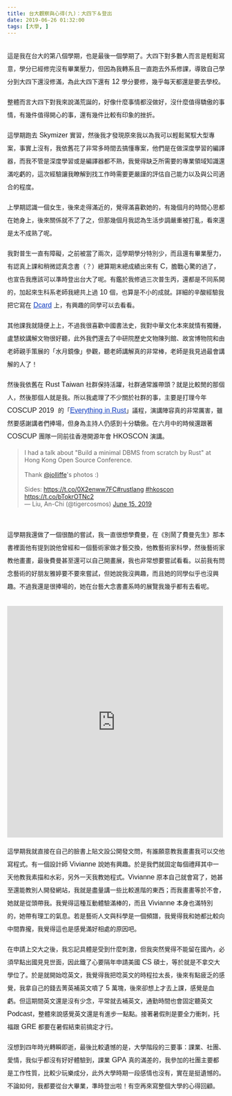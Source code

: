 ```yaml
---
title: 台大觀察與心得(九)：大四下＆登出
date: 2019-06-26 01:32:00
tags: [大學, ]
---
```


<style type="text/css">
p.p1 {margin: 5px 0.0px 0.0px 0.0px; line-height: 38.0px; font: 16.0px 'PingFang TC'; color: #000000; -webkit-text-stroke: #000000}
p.p2 {margin: 0.0px 0.0px 0.0px 0.0px; line-height: 20.0px; font: 12.0px Times; color: #000000; -webkit-text-stroke: #000000; min-height: 14.0px}
span.s1 {font-kerning: none;line-height: 30.0px; }
span.s2 {font: 16.0px Arial; font-kerning: none}
span.s3 {text-decoration: underline ; font-kerning: none; color: #103cc0; -webkit-text-stroke: 0px #103cc0}
span.s4 {font: 16.0px Arial; text-decoration: underline ; font-kerning: none; color: #103cc0; -webkit-text-stroke: 0px #103cc0}
</style>

<br>
<div class="p1">
<div class="p1">
<span class="s1">&#x9019;&#x662F;&#x6211;&#x5728;&#x53F0;&#x5927;&#x7684;&#x7B2C;&#x516B;&#x500B;&#x5B78;&#x671F;&#xFF0C;&#x4E5F;&#x662F;&#x6700;&#x5F8C;&#x4E00;&#x500B;&#x5B78;&#x671F;&#x4E86;&#x3002;&#x5927;&#x56DB;&#x4E0B;&#x5C0D;&#x591A;&#x6578;&#x4EBA;&#x800C;&#x8A00;&#x662F;&#x8F15;&#x9B06;&#x5BEB;&#x610F;&#xFF0C;&#x5B78;&#x5206;&#x5DF2;&#x7D93;&#x4FEE;&#x5B8C;&#x6C92;&#x6709;&#x7562;&#x696D;&#x58D3;&#x529B;&#xFF0C;&#x4F46;&#x56E0;&#x70BA;&#x6211;&#x8F49;&#x7CFB;&#x4E14;&#x4E00;&#x76F4;&#x8DD1;&#x53BB;&#x5916;&#x7CFB;&#x4FEE;&#x8AB2;&#xFF0C;&#x5C0E;&#x81F4;&#x81EA;&#x5DF1;&#x5B78;&#x5206;&#x5230;&#x5927;&#x56DB;&#x4E0B;&#x9084;&#x6C92;&#x4FEE;&#x6EFF;&#xFF0C;&#x70BA;&#x6B64;&#x5927;&#x56DB;&#x4E0B;&#x9084;&#x6709;</span><span class="s2"> 12 </span><span class="s1">&#x5B78;&#x5206;&#x8981;&#x4FEE;&#xFF0C;&#x5E7E;&#x4E4E;&#x6BCF;&#x5929;&#x90FD;&#x9084;&#x662F;&#x8981;&#x53BB;&#x5B78;&#x6821;&#x3002;</span></div>
</div>
<div class="p2">
<span class="s1"></span><br></div>
<div class="p1">
<span class="s1">&#x6574;&#x9AD4;&#x800C;&#x8A00;&#x5927;&#x56DB;&#x4E0B;&#x5C0D;&#x6211;&#x4F86;&#x8AAA;&#x6EFF;&#x8352;&#x8A95;&#x7684;&#xFF0C;&#x597D;&#x50CF;&#x4EC0;&#x9EBC;&#x4E8B;&#x60C5;&#x90FD;&#x6C92;&#x505A;&#x597D;&#xFF0C;&#x6C92;&#x4EC0;&#x9EBC;&#x503C;&#x5F97;&#x9A55;&#x50B2;&#x7684;&#x4E8B;&#x60C5;&#xFF0C;&#x6709;&#x5E7E;&#x4EF6;&#x503C;&#x5F97;&#x958B;&#x5FC3;&#x7684;&#x4E8B;&#xFF0C;&#x9084;&#x6709;&#x5E7E;&#x4EF6;&#x6BD4;&#x8F03;&#x6709;&#x5370;&#x8C61;&#x7684;&#x632B;&#x6298;&#x3002;</span><br>
<!-- more --> 
<a name="more"></a></div>
<div class="p2">
<span class="s1"></span><br></div>
<div class="p1">
<span class="s1">&#x9019;&#x5B78;&#x671F;&#x8DD1;&#x53BB;</span><span class="s2"> Skymizer </span><span class="s1">&#x5BE6;&#x7FD2;&#xFF0C;&#x7136;&#x5F8C;&#x6211;&#x624D;&#x767C;&#x73FE;&#x539F;&#x4F86;&#x6211;&#x4EE5;&#x70BA;&#x6211;&#x53EF;&#x4EE5;&#x8F15;&#x9B06;&#x99D5;&#x99AD;&#x5927;&#x578B;&#x5C08;&#x6848;&#xFF0C;&#x4E8B;&#x5BE6;&#x4E0A;&#x6C92;&#x6709;&#xFF0C;&#x6211;&#x4F9D;&#x820A;&#x82B1;&#x4E86;&#x975E;&#x5E38;&#x591A;&#x6642;&#x9593;&#x53BB;&#x641E;&#x61C2;&#x5C08;&#x6848;&#xFF0C;&#x4ED6;&#x5011;&#x662F;&#x5728;&#x505A;&#x6DF1;&#x5EA6;&#x5B78;&#x7FD2;&#x7684;&#x7DE8;&#x8B6F;&#x5668;&#xFF0C;&#x800C;&#x6211;&#x4E0D;&#x7BA1;&#x662F;&#x6DF1;&#x5EA6;&#x5B78;&#x7FD2;&#x6216;&#x662F;&#x7DE8;&#x8B6F;&#x5668;&#x90FD;&#x4E0D;&#x719F;&#xFF0C;&#x6211;&#x89BA;&#x5F97;&#x7F3A;&#x4E4F;&#x6240;&#x9700;&#x8981;&#x7684;&#x5C08;&#x696D;&#x9818;&#x57DF;&#x77E5;&#x8B58;&#x9084;&#x6EFF;&#x5403;&#x8667;&#x7684;&#xFF0C;&#x9019;&#x6B21;&#x7D93;&#x9A57;&#x8B93;&#x6211;&#x77AD;&#x89E3;&#x5230;&#x627E;&#x5DE5;&#x4F5C;&#x6642;&#x9700;&#x8981;&#x66F4;&#x56B4;&#x8B39;&#x7684;&#x8A55;&#x4F30;&#x81EA;&#x5DF1;&#x80FD;&#x529B;&#x4EE5;&#x53CA;&#x8207;&#x516C;&#x53F8;&#x9069;&#x5408;&#x7684;&#x7A0B;&#x5EA6;&#x3002;</span></div>
<div class="p2">
<span class="s1"></span><br></div>
<div class="p1">
<span class="s1">&#x4E0A;&#x5B78;&#x671F;&#x8A8D;&#x8B58;&#x4E00;&#x500B;&#x5973;&#x751F;&#xFF0C;&#x5F8C;&#x4F86;&#x8D70;&#x5F97;&#x6EFF;&#x8FD1;&#x7684;&#xFF0C;&#x89BA;&#x5F97;&#x6EFF;&#x559C;&#x6B61;&#x5979;&#x7684;&#xFF0C;&#x6709;&#x5E7E;&#x500B;&#x6708;&#x7684;&#x6642;&#x9593;&#x5FC3;&#x601D;&#x90FD;&#x5728;&#x5979;&#x8EAB;&#x4E0A;&#xFF0C;&#x5F8C;&#x4F86;&#x95DC;&#x4FC2;&#x5C31;&#x4E0D;&#x4E86;&#x4E86;&#x4E4B;&#xFF0C;&#x4F46;&#x90A3;&#x5E7E;&#x500B;&#x6708;&#x6211;&#x8A8D;&#x70BA;&#x751F;&#x6D3B;&#x6B65;&#x8ABF;&#x56B4;&#x91CD;&#x88AB;&#x6253;&#x4E82;&#xFF0C;&#x770B;&#x4F86;&#x9084;&#x662F;&#x592A;&#x4E0D;&#x6210;&#x719F;&#x4E86;&#x5462;&#x3002;</span></div>
<div class="p2">
<span class="s1"></span><br></div>
<div class="p1">
<span class="s1">&#x6211;&#x5C0D;&#x666E;&#x751F;&#x4E00;&#x76F4;&#x6709;&#x969C;&#x7919;&#xFF0C;&#x4E4B;&#x524D;&#x88AB;&#x7576;&#x4E86;&#x5169;&#x6B21;&#xFF0C;&#x9019;&#x5B78;&#x671F;&#x5B78;&#x5206;&#x7279;&#x5225;&#x5C11;&#xFF0C;&#x800C;&#x4E14;&#x9084;&#x6709;&#x7562;&#x696D;&#x58D3;&#x529B;&#xFF0C;&#x6709;&#x8A8D;&#x771F;&#x4E0A;&#x8AB2;&#x548C;&#x7A0D;&#x5FAE;&#x8A8D;&#x771F;&#x5FF5;&#x66F8;&#xFF08;&#xFF1F;&#xFF09;&#x7E3D;&#x7B97;&#x671F;&#x672B;&#x7E3D;&#x6210;&#x7E3E;&#x51FA;&#x4F86;&#x6709;</span><span class="s2"> C</span><span class="s1">&#xFF0C;&#x81BD;&#x6230;&#x5FC3;&#x9A5A;&#x7684;&#x904E;&#x4E86;&#xFF0C;&#x4E5F;&#x5BA3;&#x544A;&#x6211;&#x61C9;&#x8A72;&#x53EF;&#x4EE5;&#x6E96;&#x6642;&#x767B;&#x51FA;&#x53F0;&#x5927;&#x4E86;&#x5462;&#x3002;&#x6709;&#x9451;&#x65BC;&#x6211;&#x4FEE;&#x904E;&#x4E09;&#x6B21;&#x666E;&#x751F;&#x4E19;&#xFF0C;&#x9084;&#x90FD;&#x662F;&#x4E0D;&#x540C;&#x7CFB;&#x958B;&#x7684;&#xFF0C;&#x52A0;&#x8D77;&#x4F86;&#x751F;&#x79D1;&#x7CFB;&#x8001;&#x5E2B;&#x6211;&#x7E3D;&#x5171;&#x4E0A;&#x904E;</span><span class="s2"> 10 </span><span class="s1">&#x500B;&#xFF0C;&#x4E5F;&#x7B97;&#x662F;&#x4E0D;&#x5C0F;&#x7684;&#x6210;&#x5C31;&#x3002;&#x8A73;&#x7D30;&#x7684;&#x8F9B;&#x9178;&#x7D93;&#x9A57;&#x6211;&#x628A;&#x5B83;&#x5BEB;&#x5728;</span><span class="s2"> <a href="https://www.dcard.tw/f/course/p/231572963-%EF%BC%83%E5%8F%B0%E5%A4%A7-%EF%BC%83%E6%99%AE%E7%94%9F%E4%B8%99-%E4%B8%89%E9%96%80%E6%99%AE%E7%94%9F%E4%B8%99%E8%AA%B2%E7%A8%8B%E8%A9%95%E5%83%B9%EF%BC%9A106-1-%E7%94%9F%E5%B7%A5%E7%B3%BB%E3%80%81107-1-%E8%97%A5%E5%AD%B8%E7%B3%BB%E3%80%81107-2-%E7%89%A9%E6%B2%BB%E8%81%B7%E6%B2%BB%E7%B3%BB"><span class="s3">Dcard</span></a> </span><span class="s1">&#x4E0A;&#xFF0C;&#x6709;&#x8208;&#x8DA3;&#x7684;&#x540C;&#x5B78;&#x53EF;&#x4EE5;&#x53BB;&#x770B;&#x770B;&#x3002;</span></div>
<div class="p2">
<span class="s1"></span><br></div>
<div class="p1">
<span class="s1">&#x5176;&#x4ED6;&#x8AB2;&#x6211;&#x5C31;&#x96A8;&#x4FBF;&#x4E0A;&#x4E0A;&#xFF0C;&#x4E0D;&#x904E;&#x6211;&#x5F88;&#x559C;&#x6B61;&#x4E2D;&#x570B;&#x66F8;&#x6CD5;&#x53F2;&#xFF0C;&#x6211;&#x5C0D;&#x4E2D;&#x83EF;&#x6587;&#x5316;&#x672C;&#x4F86;&#x5C31;&#x60C5;&#x6709;&#x7368;&#x937E;&#xFF0C;&#x76E7;&#x6167;&#x7D0B;&#x8B1B;&#x89E3;&#x6587;&#x7269;&#x5F88;&#x597D;&#x807D;&#xFF0C;&#x6B64;&#x5916;&#x6211;&#x5011;&#x9084;&#x53BB;&#x4E86;&#x4E2D;&#x7814;&#x9662;&#x6B77;&#x53F2;&#x6587;&#x7269;&#x9673;&#x5217;&#x9928;&#x3001;&#x6545;&#x5BAE;&#x535A;&#x7269;&#x9662;&#x548C;&#x7531;&#x8001;&#x5E2B;&#x89AA;&#x624B;&#x7B56;&#x5C55;&#x7684;&#x300C;&#x6C34;&#x6708;&#x93E1;&#x50CF;&#x300D;&#x53C3;&#x89C0;&#xFF0C;&#x807D;&#x8001;&#x5E2B;&#x8B1B;&#x89E3;&#x771F;&#x7684;&#x975E;&#x5E38;&#x68D2;&#xFF0C;&#x8001;&#x5E2B;&#x662F;&#x6211;&#x898B;&#x904E;&#x6700;&#x6703;&#x8B1B;&#x89E3;&#x7684;&#x4EBA;&#x4E86;&#xFF01;</span></div>
<div class="p2">
<span class="s1"></span><br></div>
<div class="p1">
<span class="s1">&#x7136;&#x5F8C;&#x6211;&#x4F9D;&#x820A;&#x5728;</span><span class="s2"> Rust Taiwan </span><span class="s1">&#x793E;&#x7FA4;&#x4FDD;&#x6301;&#x6D3B;&#x8E8D;&#xFF0C;&#x793E;&#x7FA4;&#x901A;&#x5E38;&#x8AB0;&#x5E36;&#x982D;&#xFF1F;&#x5C31;&#x662F;&#x6BD4;&#x8F03;&#x9592;&#x7684;&#x90A3;&#x500B;&#x4EBA;&#xFF0C;&#x7136;&#x5F8C;&#x90A3;&#x500B;&#x4EBA;&#x5C31;&#x662F;&#x6211;&#x3002;&#x6240;&#x4EE5;&#x6211;&#x8655;&#x7406;&#x4E86;&#x4E0D;&#x5C11;&#x95DC;&#x65BC;&#x793E;&#x7FA4;&#x7684;&#x4E8B;&#xFF0C;&#x4E3B;&#x8981;&#x662F;&#x6253;&#x7406;&#x4ECA;&#x5E74;</span><span class="s2"> COSCUP 2019&#xA0; </span><span class="s1">&#x7684;&#x300C;<a href="https://coscup.org/2019/en/programs/"><span class="s4">Everything in Rust</span></a>&#x300D;&#x8B70;&#x7A0B;&#xFF0C;&#x6F14;&#x8B1B;&#x9663;&#x5BB9;&#x771F;&#x7684;&#x975E;&#x5E38;&#x53B2;&#x5BB3;&#xFF0C;&#x96D6;&#x7136;&#x8981;&#x611F;&#x8B1D;&#x8B1B;&#x8005;&#x5011;&#x6367;&#x5834;&#xFF0C;&#x4F46;&#x8EAB;&#x70BA;&#x4E3B;&#x6301;&#x4EBA;&#x4ECD;&#x611F;&#x5230;&#x5341;&#x5206;&#x9A55;&#x50B2;&#x3002;&#x5728;&#x516D;&#x6708;&#x4E2D;&#x7684;&#x6642;&#x5019;&#x9084;&#x8DDF;&#x8457;</span><span class="s2"> COSCUP </span><span class="s1">&#x5718;&#x968A;&#x4E00;&#x540C;&#x524D;&#x5F80;&#x9999;&#x6E2F;&#x958B;&#x6E90;&#x5E74;&#x6703;</span><span class="s2"> HKOSCON </span><span class="s1">&#x6F14;&#x8B1B;&#x3002;</span></div>
<blockquote class="twitter-tweet">
<div dir="ltr" lang="en">
I had a talk about &quot;Build a minimal DBMS from scratch by Rust&quot; at Hong Kong Open Source Conference.<br>
<br>
Thank <a href="https://twitter.com/jolliffe?ref_src=twsrc%5Etfw">@jolliffe</a>&apos;s photos :)<br>
<br>
Sides: <a href="https://t.co/0X2enww7FC">https://t.co/0X2enww7FC</a><a href="https://twitter.com/hashtag/rustlang?src=hash&amp;ref_src=twsrc%5Etfw">#rustlang</a> <a href="https://twitter.com/hashtag/hkoscon?src=hash&amp;ref_src=twsrc%5Etfw">#hkoscon</a> <a href="https://t.co/bTokrOTNc2">https://t.co/bTokrOTNc2</a></div>
&#x2014; Liu, An-Chi (@tigercosmos) <a href="https://twitter.com/tigercosmos/status/1139898565516386308?ref_src=twsrc%5Etfw">June 15, 2019</a></blockquote>
<script async charset="utf-8" src="https://platform.twitter.com/widgets.js"></script>

<br>
<div class="p1">
<br>
<span class="s1">&#x9019;&#x5B78;&#x671F;&#x6211;&#x9084;&#x505A;&#x4E86;&#x4E00;&#x500B;&#x5F88;&#x9177;&#x7684;&#x5617;&#x8A66;&#xFF0C;&#x6211;&#x4E00;&#x76F4;&#x5F88;&#x60F3;&#x5B78;&#x8CBB;&#x66FC;&#xFF0C;&#x5728;&#x300A;&#x5225;&#x9B27;&#x4E86;&#x8CBB;&#x66FC;&#x5148;&#x751F;&#x300B;&#x90A3;&#x672C;&#x66F8;&#x88E1;&#x9762;&#x4ED6;&#x6709;&#x63D0;&#x5230;&#x8AAA;&#x4ED6;&#x66FE;&#x7D93;&#x548C;&#x4E00;&#x500B;&#x85DD;&#x8853;&#x5BB6;&#x505A;&#x624D;&#x85DD;&#x4EA4;&#x63DB;&#xFF0C;&#x4ED6;&#x6559;&#x85DD;&#x8853;&#x5BB6;&#x79D1;&#x5B78;&#xFF0C;&#x7136;&#x5F8C;&#x85DD;&#x8853;&#x5BB6;&#x6559;&#x4ED6;&#x756B;&#x756B;&#xFF0C;&#x6700;&#x5F8C;&#x8CBB;&#x66FC;&#x751A;&#x81F3;&#x9084;&#x53EF;&#x4EE5;&#x81EA;&#x5DF1;&#x958B;&#x756B;&#x5C55;&#xFF0C;&#x6211;&#x4E5F;&#x975E;&#x5E38;&#x60F3;&#x8981;&#x5617;&#x8A66;&#x770B;&#x770B;&#x3002;&#x4EE5;&#x524D;&#x6211;&#x6709;&#x554F;&#x5FF5;&#x85DD;&#x8853;&#x7684;&#x597D;&#x670B;&#x53CB;&#x96C5;&#x5A77;&#x8981;&#x4E0D;&#x8981;&#x4F86;&#x5617;&#x8A66;&#xFF0C;&#x4F46;&#x5979;&#x8AAA;&#x6211;&#x6C92;&#x8208;&#x8DA3;&#xFF0C;&#x800C;&#x4E14;&#x5979;&#x7684;&#x540C;&#x5B78;&#x4F3C;&#x4E4E;&#x4E5F;&#x6C92;&#x8208;&#x8DA3;&#x3002;&#x4E0D;&#x904E;&#x6211;&#x9084;&#x662F;&#x5F88;&#x6367;&#x5834;&#x7684;&#xFF0C;&#x5979;&#x5728;&#x53F0;&#x85DD;&#x5927;&#x5FF5;&#x66F8;&#x756B;&#x7CFB;&#x6642;&#x7684;&#x5C55;&#x89BD;&#x6211;&#x5E7E;&#x4E4E;&#x90FD;&#x6709;&#x53BB;&#x770B;&#x5462;&#x3002;</span><br>
<span class="s1"><br></span></div>
<iframe allow="encrypted-media" allowtransparency="true" frameborder="0" height="537" scrolling="no" src="https://www.facebook.com/plugins/post.php?href=https%3A%2F%2Fwww.facebook.com%2Fpermalink.php%3Fstory_fbid%3D1854415054658275%26id%3D100002693955442&amp;width=500" style="border: none; overflow: hidden;" width="500"></iframe>

<br>
<div class="p2">
<span class="s1"></span><br></div>
<div class="p1">
<span class="s1">&#x9019;&#x5B78;&#x671F;&#x6211;&#x5C31;&#x76F4;&#x63A5;&#x5728;&#x81EA;&#x5DF1;&#x7684;&#x81C9;&#x66F8;&#x4E0A;&#x8CBC;&#x6587;&#x8A2D;&#x516C;&#x958B;&#x767C;&#x6587;&#x554F;&#xFF0C;&#x6709;&#x8AB0;&#x9858;&#x610F;&#x6559;&#x6211;&#x756B;&#x756B;&#x6211;&#x53EF;&#x4EE5;&#x4EA4;&#x4ED6;&#x5BEB;&#x7A0B;&#x5F0F;&#x3002;&#x6709;&#x4E00;&#x500B;&#x8A2D;&#x8A08;&#x5E2B;</span><span class="s2"> Vivianne&#xA0;</span><span class="s1">&#x8AAA;&#x5979;&#x6709;&#x8208;&#x8DA3;&#x3002;&#x65BC;&#x662F;&#x6211;&#x5011;&#x5C31;&#x56FA;&#x5B9A;&#x6BCF;&#x500B;&#x79AE;&#x62DC;&#x5176;&#x4E2D;&#x4E00;&#x5929;&#x4ED6;&#x6559;&#x6211;&#x7D20;&#x63CF;&#x548C;&#x6C34;&#x5F69;&#xFF0C;&#x53E6;&#x5916;&#x4E00;&#x5929;&#x6211;&#x6559;&#x5979;&#x7A0B;&#x5F0F;&#x3002;</span><span class="s2">Vivianne&#xA0;</span><span class="s1">&#x539F;&#x672C;&#x81EA;&#x5DF1;&#x5C31;&#x6703;&#x5BEB;&#x4E86;&#xFF0C;&#x5979;&#x751A;&#x81F3;&#x9084;&#x80FD;&#x6559;&#x5225;&#x4EBA;&#x958B;&#x767C;&#x7DB2;&#x7AD9;&#xFF0C;&#x6211;&#x5C31;&#x662F;&#x76E1;&#x91CF;&#x8B1B;&#x4E00;&#x4E9B;&#x6BD4;&#x8F03;&#x9032;&#x968E;&#x7684;&#x6771;&#x897F;&#xFF1B;&#x800C;&#x6211;&#x756B;&#x756B;&#x7B49;&#x65BC;&#x4E0D;&#x6703;&#xFF0C;&#x5979;&#x5C31;&#x662F;&#x5F9E;&#x982D;&#x5E36;&#x6211;&#x3002;&#x6211;&#x89BA;&#x5F97;&#x9019;&#x7A2E;&#x4E92;&#x52D5;&#x9AD4;&#x9A57;&#x6EFF;&#x68D2;&#x7684;&#xFF0C;&#x800C;&#x4E14;</span><span class="s2"> Vivianne&#xA0;</span><span class="s1">&#x672C;&#x8EAB;&#x4E5F;&#x6EFF;&#x7279;&#x5225;&#x7684;&#xFF0C;&#x5979;&#x5E36;&#x6709;&#x7406;&#x5DE5;&#x7684;&#x6C23;&#x606F;&#x3002;&#x82E5;&#x662F;&#x85DD;&#x8853;&#x4EBA;&#x6587;&#x8207;&#x79D1;&#x5B78;&#x662F;&#x4E00;&#x500B;&#x983B;&#x8B5C;&#xFF0C;&#x6211;&#x89BA;&#x5F97;&#x6211;&#x548C;&#x5979;&#x90FD;&#x6BD4;&#x8F03;&#x5411;&#x4E2D;&#x9593;&#x9760;&#x650F;&#xFF0C;&#x6211;&#x89BA;&#x5F97;&#x9019;&#x4E5F;&#x662F;&#x611F;&#x89BA;&#x6EFF;&#x597D;&#x76F8;&#x8655;&#x7684;&#x539F;&#x56E0;&#x5427;&#x3002;</span></div>
<div class="p2">
<span class="s1"></span><br></div>
<div class="p1">
<span class="s1">&#x5728;&#x7533;&#x8ACB;&#x4E0A;&#x4EA4;&#x5927;&#x4E4B;&#x5F8C;&#xFF0C;&#x6211;&#x5FD8;&#x8A18;&#x5177;&#x9AD4;&#x662F;&#x53D7;&#x5230;&#x4EC0;&#x9EBC;&#x523A;&#x6FC0;&#xFF0C;&#x4F46;&#x6211;&#x7A81;&#x7136;&#x89BA;&#x5F97;&#x4E0D;&#x80FD;&#x7559;&#x5728;&#x570B;&#x5167;&#xFF0C;&#x5FC5;&#x9808;&#x65E9;&#x9EDE;&#x51FA;&#x570B;&#x898B;&#x898B;&#x4E16;&#x9762;&#xFF0C;&#x56E0;&#x6B64;&#x9435;&#x4E86;&#x5FC3;&#x8981;&#x9694;&#x5E74;&#x7533;&#x8ACB;&#x7F8E;&#x570B;</span><span class="s2"> CS </span><span class="s1">&#x78A9;&#x58EB;&#xFF0C;&#x7B49;&#x65BC;&#x5C31;&#x662F;&#x4E0D;&#x62FF;&#x4EA4;&#x5927;&#x5B78;&#x4F4D;&#x4E86;&#x3002;&#x65BC;&#x662F;&#x5C31;&#x958B;&#x59CB;&#x5538;&#x82F1;&#x6587;&#xFF0C;&#x6211;&#x89BA;&#x5F97;&#x6211;&#x628A;&#x5538;&#x82F1;&#x6587;&#x7684;&#x6642;&#x7A0B;&#x62C9;&#x592A;&#x9577;&#xFF0C;&#x5F8C;&#x4F86;&#x6709;&#x9EDE;&#x75B2;&#x4E4F;&#x7684;&#x611F;&#x89BA;&#xFF0C;&#x6211;&#x62FF;&#x81EA;&#x5DF1;&#x7684;&#x9322;&#x53BB;&#x83C1;&#x82F1;&#x88DC;&#x82F1;&#x6587;&#x5674;&#x4E86;</span><span class="s2"> 5 </span><span class="s1">&#x842C;&#x584A;&#xFF0C;&#x5F8C;&#x4F86;&#x537B;&#x60F3;&#x4E0A;&#x624D;&#x53BB;&#x4E0A;&#x8AB2;&#xFF0C;&#x611F;&#x89BA;&#x662F;&#x8840;&#x8667;&#x3002;&#x4F46;&#x9019;&#x671F;&#x9593;&#x82F1;&#x6587;&#x9084;&#x662F;&#x6C92;&#x6709;&#x5C11;&#x5FF5;&#xFF0C;&#x5E73;&#x5E38;&#x5C31;&#x53BB;&#x88DC;&#x82F1;&#x6587;&#xFF0C;&#x901A;&#x52E4;&#x6642;&#x9593;&#x4E5F;&#x6703;&#x56FA;&#x5B9A;&#x807D;&#x82F1;&#x6587;</span><span class="s2"> Podcast</span><span class="s1">&#xFF0C;&#x6574;&#x9AD4;&#x4F86;&#x8AAA;&#x611F;&#x89BA;&#x82F1;&#x6587;&#x9084;&#x662F;&#x6709;&#x9032;&#x6B65;&#x4E00;&#x9EDE;&#x9EDE;&#x3002;&#x63A5;&#x8457;&#x6691;&#x5047;&#x5247;&#x662F;&#x8981;&#x5168;&#x529B;&#x885D;&#x523A;&#xFF0C;&#x6258;&#x798F;&#x8DDF;</span><span class="s2"> GRE </span><span class="s1">&#x90FD;&#x8981;&#x5728;&#x6691;&#x5047;&#x7D50;&#x675F;&#x524D;&#x641E;&#x5B9A;&#x624D;&#x884C;&#x3002;</span></div>
<div class="p2">
<span class="s1"></span><br></div>
<div class="p1">
<span class="s1">&#x6C92;&#x60F3;&#x5230;&#x56DB;&#x5E74;&#x6642;&#x5149;&#x8F49;&#x77AC;&#x5373;&#x901D;&#xFF0C;&#x6700;&#x5F8C;&#x6BD4;&#x8F03;&#x907A;&#x61BE;&#x7684;&#x662F;&#xFF0C;&#x5927;&#x5B78;&#x968E;&#x6BB5;&#x7684;&#x4E09;&#x8981;&#x4E8B;&#xFF1A;&#x8AB2;&#x696D;&#x3001;&#x793E;&#x5718;&#x3001;&#x611B;&#x60C5;&#xFF0C;&#x6211;&#x4F3C;&#x4E4E;&#x90FD;&#x6C92;&#x6709;&#x597D;&#x597D;&#x9AD4;&#x9A57;&#x5230;&#xFF0C;&#x8AB2;&#x696D;</span><span class="s2"> GPA </span><span class="s1">&#x771F;&#x7684;&#x6EFF;&#x5DEE;&#x7684;&#xFF0C;&#x6211;&#x53C3;&#x52A0;&#x7684;&#x793E;&#x5718;&#x4E3B;&#x8981;&#x90FD;&#x662F;&#x5DE5;&#x4F5C;&#x6027;&#x8CEA;&#xFF0C;&#x6BD4;&#x8F03;&#x5C11;&#x73A9;&#x6A02;&#x6210;&#x5206;&#xFF0C;&#x6B64;&#x5916;&#x5927;&#x5B78;&#x6642;&#x671F;&#x4E00;&#x6BB5;&#x611F;&#x60C5;&#x4E5F;&#x6C92;&#x6709;&#xFF0C;&#x5BE6;&#x5728;&#x662F;&#x633A;&#x907A;&#x61BE;&#x7684;&#x3002;&#x4E0D;&#x8AD6;&#x5982;&#x4F55;&#xFF0C;&#x6211;&#x90FD;&#x8981;&#x5F9E;&#x53F0;&#x5927;&#x7562;&#x696D;&#xFF0C;&#x6E96;&#x6642;&#x767B;&#x51FA;&#x5566;&#xFF01;&#x6709;&#x7A7A;&#x518D;&#x4F86;&#x5BEB;&#x6574;&#x500B;&#x5927;&#x5B78;&#x7684;&#x5FC3;&#x5F97;&#x56DE;&#x9867;&#x3002;</span></div>
<div class="p2">
<span class="s1"></span><br></div>
<br>
<div style="clear: both;"></div>


